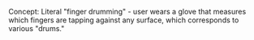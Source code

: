 Concept:
Literal "finger drumming" - user wears a glove that measures which fingers are tapping against any surface, which corresponds to various "drums."

